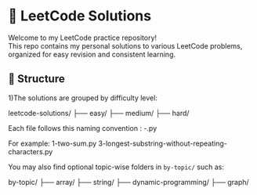 # 🧠 LeetCode Solutions

Welcome to my LeetCode practice repository!  
This repo contains my personal solutions to various LeetCode problems, organized for easy revision and consistent learning.

## 📁 Structure

1)The solutions are grouped by difficulty level:

leetcode-solutions/
├── easy/
├── medium/
├── hard/

Each file follows this naming convention :      <problem-number>-<problem-name>.py

For example:
1-two-sum.py
3-longest-substring-without-repeating-characters.py

You may also find optional topic-wise folders in `by-topic/` such as:

by-topic/
├── array/
├── string/
├── dynamic-programming/
├── graph/


